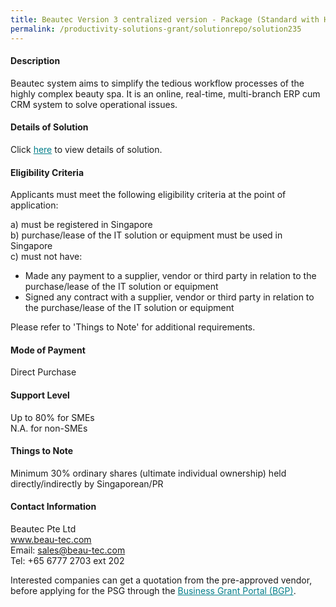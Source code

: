 ```yaml
---
title: Beautec Version 3 centralized version - Package (Standard with HW - 23.8" Screen)
permalink: /productivity-solutions-grant/solutionrepo/solution235
---
```


#### Description

Beautec system aims to simplify the tedious workflow processes of the highly complex beauty spa. It is an online, real-time, multi-branch ERP cum CRM system to solve operational issues.

#### Details of Solution

Click <a href='https://govassist.gobusiness.gov.sg/images/psg/Beautec_Pte_Ltd_Annex_3_Part_3.pdf' style='color:#037e8a'>here</a> to view details of solution.

#### Eligibility Criteria

Applicants must meet the following eligibility criteria at the point of application:

a) must be registered in Singapore <br>
b) purchase/lease of the IT solution or equipment must be used in Singapore <br>
c) must not have:
- Made any payment to a supplier, vendor or third party in relation to the purchase/lease of the IT solution or equipment
- Signed any contract with a supplier, vendor or third party in relation to the purchase/lease of the IT solution or equipment

Please refer to 'Things to Note' for additional requirements.

#### Mode of Payment
Direct Purchase

#### Support Level
Up to 80% for SMEs <br>
N.A. for non-SMEs

#### Things to Note
Minimum 30% ordinary shares (ultimate individual ownership) held directly/indirectly by Singaporean/PR

#### Contact Information
Beautec Pte Ltd<br>www.beau-tec.com<br>Email: sales@beau-tec.com<br>Tel: +65 6777 2703 ext 202

Interested companies can get a quotation from the pre-approved vendor, before applying for the PSG through the <a target='_blank' style='color:#037e8a' href='https://www.businessgrants.gov.sg/'>Business Grant Portal (BGP)</a>.
